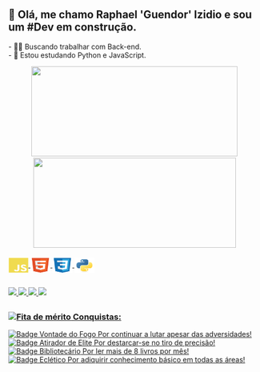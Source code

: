 <h2>👋 Olá, me chamo Raphael 'Guendor' Izidio e sou um #Dev em construção.</h2>
<p>
- 🧑‍💻 Buscando trabalhar com Back-end.<br>
- 🌱 Estou estudando Python e JavaScript.
</p>
<div align="center">
  <a href="https://github.com/guendor">
  <img height="180em" width="411.228" src="https://github-readme-stats.vercel.app/api?username=guendor&show_icons=true&theme=dracula&include_all_commits=true&count_private=true"/>
  <img height="180em" width="405" src="https://github-readme-stats.vercel.app/api/top-langs/?username=guendor&layout=compact&langs_count=7&theme=dracula"/>
</div>
<div style="display: inline_block"><br>
  <img align="center" alt="Guendor-Js" height="30" width="40" src="https://raw.githubusercontent.com/devicons/devicon/master/icons/javascript/javascript-plain.svg">
  <img align="center" alt="Guendor-HTML" height="30" width="40" src="https://raw.githubusercontent.com/devicons/devicon/master/icons/html5/html5-original.svg">
  <img align="center" alt="Guendor-CSS" height="30" width="40" src="https://raw.githubusercontent.com/devicons/devicon/master/icons/css3/css3-original.svg">
  <img align="center" alt="Guendor-Python" height="30" width="40" src="https://raw.githubusercontent.com/devicons/devicon/master/icons/python/python-original.svg">
</div>
 
 ##
  
<div>
  <a href="https://wa.me/5548988681406" target="_blank"><img src="https://img.shields.io/badge/WhatsApp-25D366?style=for-the-badge&logo=whatsapp&logoColor=white"</a>
  <a href="https://facebook.com/ralphri/" target"_blank"><img src="https://img.shields.io/badge/Facebook-1877F2?style=for-the-badge&logo=facebook&logoColor=white"</a>
  <a href="https://linkedin.com/in/guendor/" target="_blank"><img src="https://img.shields.io/badge/LinkedIn-0077B5?style=for-the-badge&logo=linkedin&logoColor=white"</a>
  <a href="https://instagram.com/raphael_im" target="_blank"><img src="https://img.shields.io/badge/Instagram-E4405F?style=for-the-badge&logo=instagram&logoColor=white"</a>
</div>

##

<h3><img src="https://user-images.githubusercontent.com/103647763/189683123-36efed8d-92e4-4ff1-9d0d-8e23c8ace2f2.jpg" alt="Fita de mérito" hight="30" width="30"> Conquistas:</h3>
<p>
<img src="https://img.shields.io/badge/Medalha-Vontade%20do%20Fogo-orange" alt="Badge Vontade do Fogo"> Por continuar a lutar apesar das adversidades!<br>
<img src="https://img.shields.io/badge/T%C3%ADtulo-Atirador%20de%20Elite-red" alt="Badge Atirador de Elite"> Por destarcar-se no tiro de precisão!<br>
<img src="https://img.shields.io/badge/T%C3%ADtulo-Bibliotec%C3%A1rio-lightgrey" alt="Badge Bibliotecário"> Por ler mais de 8 livros por mês!<br>
<img src="https://img.shields.io/badge/Medalha-Ecl%C3%A9tico-blueviolet" alt="Badge Eclético"> Por adiquirir conhecimento básico em todas as áreas!<br>
</p>
